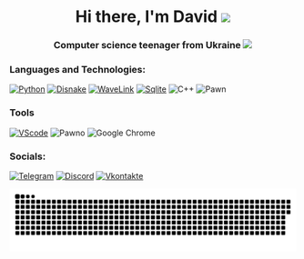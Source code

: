 <h1 align="center">Hi there, I'm David
<img src="https://github.com/blackcater/blackcater/raw/main/images/Hi.gif" height="32"/></h1>
<h3 align="center">Computer science teenager from Ukraine <img height="20" src="https://uxwing.com/wp-content/themes/uxwing/download/flags-landmarks/ukraine-flag-icon.svg"</img></h3>

### Languages and Technologies:

[![Python](https://img.shields.io/badge/-PYTHON-090909?style=for-the-badge&logo=python)](https://www.python.org/)
[![Disnake](https://img.shields.io/badge/-DISNAKE-090909?style=for-the-badge&logo=discord)](https://github.com/DisnakeDev/disnake)
[![WaveLink](https://img.shields.io/badge/-WaveLink%20-090909?style=for-the-badge&logo=python&logoColor=ff0000)](https://github.com/PythonistaGuild/Wavelink)
[![Sqlite](https://img.shields.io/badge/-SQLITE-090909?style=for-the-badge&logo=sqlite&logoColor=6CBEEA)](https://www.sqlite.org/index.html)
![C++](https://img.shields.io/badge/-C++-090909?style=for-the-badge&logo=cplusplus&logoColor=6CBEEA)
![Pawn](https://img.shields.io/badge/-Pawn-090909?style=for-the-badge&logo=gta&logoColor=6CBEEA)

### Tools
[![VScode](https://img.shields.io/badge/-VSCode-090909?style=for-the-badge&logo=visualstudiocode&logoColor=6CBEEA)](https://www.jetbrains.com/ru-ru/pycharm/)
![Pawno](https://img.shields.io/badge/-Pawno-090909?style=for-the-badge&logo=IDE&logoColor=e5fe20)
![Google Chrome](https://img.shields.io/badge/Google%20Chrome-090909?style=for-the-badge&logo=GoogleChrome&logoColor=white)

### Socials:
[![Telegram](https://img.shields.io/badge/-Telegram-090909?style=for-the-badge&logo=telegram&logoColor=27A0D9)](https://t.me/moylub)
[![Discord](https://img.shields.io/badge/-Discord-090909?style=for-the-badge&logo=discord)](https://discordapp.com/users/643017727728025602)
[![Vkontakte](https://img.shields.io/badge/-Vkontakte-090909?style=for-the-badge&logo=Vk&logoColor=4F7DB3)](https://vk.com/moylub)

<p align="center">
<img width="600" src="github-snake.svg" alt="snake"/>
</p>



